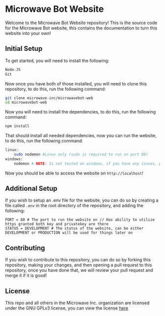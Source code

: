 # Microwave Bot Website

Welcome to the Microwave Bot Website repository! This is the source code for the Microwave Bot website, this contains the documentation to turn this website into your own!

## Initial Setup

To get started, you will need to install the following:

```txt
Node.JS
Git
```

Now once you have both of those installed, you will need to clone this repository, to do this, run the following command:

```bash
git clone microwave-inc/microwavebot-web
cd microwavebot-web
```

Now you will need to install the dependencies, to do this, run the following command:

```bash
npm install
```

That should install all needed dependencies, now you can run the website, to do this, run the following command:

```bash
linux:
    sudo nodemon #Linux only (sudo is required to run on port 80)
windows:
    nodemon # NOTE: Is not tested on windows, if you have any issues, please open an issue on the repository
```

Now you should be able to access the website on `http://localhost`!

## Additional Setup

If you wish to setup an .env file for the website, you can do so by creating a file called `.env` in the root directory of the repository, and adding the following:

```env
PORT = 80 # The port to run the website on // Has ability to utilize https granted both key and privatekey are there
STATUS = DEVELOPMENT # The status of the website, can be either DEVELOPMENT or PRODUCTION will be used for things later on
```

## Contributing

If you wish to contribute to this repository, you can do so by forking this repository, making your changes, and then opening a pull request to this repository, once you have done that, we will review your pull request and merge it if it is good!

## License

This repo and all others in the Microwave Inc. organization are licensed under the GNU GPLv3 license, you can view the license [here](https://github.com/microwave-inc/microwavebot-web/blob/main/LICENSE)
